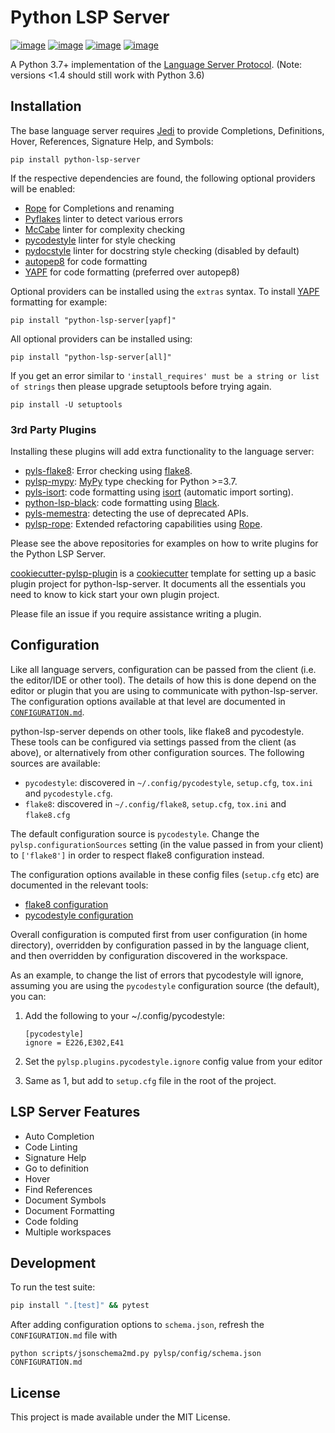 # Python LSP Server

[![image](https://github.com/python-ls/python-ls/workflows/Linux%20tests/badge.svg)](https://github.com/python-ls/python-ls/actions?query=workflow%3A%22Linux+tests%22) [![image](https://github.com/python-ls/python-ls/workflows/Mac%20tests/badge.svg)](https://github.com/python-ls/python-ls/actions?query=workflow%3A%22Mac+tests%22) [![image](https://github.com/python-ls/python-ls/workflows/Windows%20tests/badge.svg)](https://github.com/python-ls/python-ls/actions?query=workflow%3A%22Windows+tests%22) [![image](https://img.shields.io/github/license/python-ls/python-ls.svg)](https://github.com/python-ls/python-ls/blob/master/LICENSE)

A Python 3.7+ implementation of the [Language Server Protocol](https://github.com/Microsoft/language-server-protocol).
(Note: versions <1.4 should still work with Python 3.6)

## Installation

The base language server requires [Jedi](https://github.com/davidhalter/jedi) to provide Completions, Definitions, Hover, References, Signature Help, and Symbols:

```
pip install python-lsp-server
```

If the respective dependencies are found, the following optional providers will be enabled:
- [Rope](https://github.com/python-rope/rope) for Completions and renaming
- [Pyflakes](https://github.com/PyCQA/pyflakes) linter to detect various errors
- [McCabe](https://github.com/PyCQA/mccabe) linter for complexity checking
- [pycodestyle](https://github.com/PyCQA/pycodestyle) linter for style checking
- [pydocstyle](https://github.com/PyCQA/pydocstyle) linter for docstring style checking (disabled by default)
- [autopep8](https://github.com/hhatto/autopep8) for code formatting
- [YAPF](https://github.com/google/yapf) for code formatting (preferred over autopep8)

Optional providers can be installed using the `extras` syntax. To install [YAPF](https://github.com/google/yapf) formatting for example:

```
pip install "python-lsp-server[yapf]"
```

All optional providers can be installed using:

```
pip install "python-lsp-server[all]"
```

If you get an error similar to `'install_requires' must be a string or list of strings` then please upgrade setuptools before trying again.

```
pip install -U setuptools
```

### 3rd Party Plugins

Installing these plugins will add extra functionality to the language server:

- [pyls-flake8](https://github.com/emanspeaks/pyls-flake8/): Error checking using [flake8](https://flake8.pycqa.org/en/latest/).
- [pylsp-mypy](https://github.com/Richardk2n/pylsp-mypy): [MyPy](http://mypy-lang.org/) type checking for Python >=3.7.
- [pyls-isort](https://github.com/paradoxxxzero/pyls-isort): code formatting using [isort](https://github.com/PyCQA/isort) (automatic import sorting).
- [python-lsp-black](https://github.com/python-lsp/python-lsp-black): code formatting using [Black](https://github.com/psf/black).
- [pyls-memestra](https://github.com/QuantStack/pyls-memestra): detecting the use of deprecated APIs.
- [pylsp-rope](https://github.com/python-rope/pylsp-rope): Extended refactoring capabilities using [Rope](https://github.com/python-rope/rope).

Please see the above repositories for examples on how to write plugins for the Python LSP Server.

[cookiecutter-pylsp-plugin](https://github.com/python-lsp/cookiecutter-pylsp-plugin) is a [cookiecutter](https://cookiecutter.readthedocs.io/) template for setting up a basic plugin project for python-lsp-server. It documents all the essentials you need to know to kick start your own plugin project.

Please file an issue if you require assistance writing a plugin.

## Configuration

Like all language servers, configuration can be passed from the client (i.e. the editor/IDE or other tool). The details of how this is done depend on the editor or plugin that you are using to communicate with python-lsp-server. The configuration options available at that level are documented in [`CONFIGURATION.md`](https://github.com/python-lsp/python-lsp-server/blob/develop/CONFIGURATION.md).

python-lsp-server depends on other tools, like flake8 and pycodestyle. These tools can be configured via settings passed from the client (as above), or alternatively from other configuration sources. The following sources are available:

- `pycodestyle`: discovered in `~/.config/pycodestyle`, `setup.cfg`, `tox.ini` and `pycodestyle.cfg`.
- `flake8`: discovered in `~/.config/flake8`, `setup.cfg`, `tox.ini` and `flake8.cfg`

The default configuration source is `pycodestyle`. Change the `pylsp.configurationSources` setting (in the value passed in from your client) to `['flake8']` in order to respect flake8 configuration instead.

The configuration options available in these config files (`setup.cfg` etc) are documented in the relevant tools:

- [flake8 configuration](https://flake8.pycqa.org/en/latest/user/configuration.html)
- [pycodestyle configuration](https://pycodestyle.pycqa.org/en/latest/intro.html#configuration)

Overall configuration is computed first from user configuration (in home directory), overridden by configuration passed in by the language client, and then overridden by configuration discovered in the workspace.

As an example, to change the list of errors that pycodestyle will ignore, assuming you are using the `pycodestyle` configuration source (the default), you can:

1. Add the following to your ~/.config/pycodestyle:

   ```
   [pycodestyle]
   ignore = E226,E302,E41
   ```

2. Set the `pylsp.plugins.pycodestyle.ignore` config value from your editor
3. Same as 1, but add to `setup.cfg` file in the root of the project.


## LSP Server Features

* Auto Completion
* Code Linting
* Signature Help
* Go to definition
* Hover
* Find References
* Document Symbols
* Document Formatting
* Code folding
* Multiple workspaces

## Development

To run the test suite:

```sh
pip install ".[test]" && pytest
```

After adding configuration options to `schema.json`, refresh the `CONFIGURATION.md` file with

```
python scripts/jsonschema2md.py pylsp/config/schema.json CONFIGURATION.md
```

## License

This project is made available under the MIT License.
